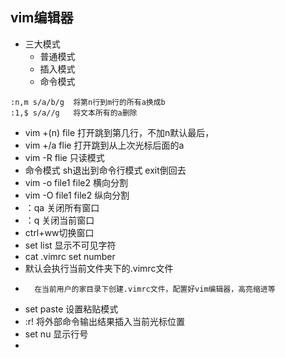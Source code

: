 ## vim编辑器
* 三大模式
  * 普通模式
  * 插入模式
  * 命令模式
```
:n,m s/a/b/g  将第n行到m行的所有a换成b
:1,$ s/a//g   将文本所有的a删除
```
* vim +(n) file  打开跳到第几行，不加n默认最后，
* vim +/a flie  打开跳到从上次光标后面的a
* vim -R flie  只读模式
* 命令模式 sh退出到命令行模式  exit倒回去
* vim -o file1 file2  横向分割
* vim -O file1 file2  纵向分割
* ：qa 关闭所有窗口
* ：q 关闭当前窗口
* ctrl+ww切换窗口
* set list 显示不可见字符
* cat .vimrc            set number
* 默认会执行当前文件夹下的.vimrc文件
*       在当前用户的家目录下创建.vimrc文件，配置好vim编辑器，高亮缩进等
* set paste 设置粘贴模式
* :r!<cmd>  将外部命令输出结果插入当前光标位置
* set nu  显示行号
* 
